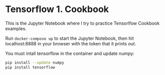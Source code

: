 # Tensorflow 1. Cookbook

This is the Jupyter Notebook where I try to practice Tensorlfow Cookbook examples.

Run `docker-compose up` to start the Jupyter Notebook, then hit localhost:8888 in your browser with the token that it prints out.

You must intall tensorflow in the container and update numpy:

```bash
pip install --update numpy
pip install tensorflow
```
 
